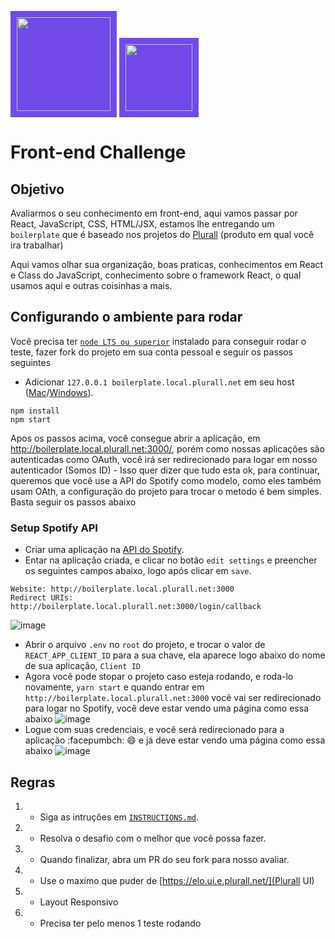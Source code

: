 <img src="https://uploads-ssl.webflow.com/5b52377eeadb580b7fb78787/5b59ff5b2217c07065eb783d_logo-plurall-white.svg" width="150" style="background: #724aea; padding: 10px" /> <img src="https://static.somos.in/wp-somoseducacao/uploads/2017/10/09122212/logo-rodape-2-e1507250588814-1.png" width="107" style="background: #724aea; padding: 10px" />

# Front-end Challenge

## Objetivo

Avaliarmos o seu conhecimento em front-end, aqui vamos passar por React, JavaScript, CSS, HTML/JSX, estamos lhe entregando um `boilerplate` que é baseado nos projetos do [Plurall](https://plurall.net) (produto em qual você ira trabalhar)

Aqui vamos olhar sua organização, boas praticas, conhecimentos em React e Class do JavaScript, conhecimento sobre o framework React, o qual usamos aqui e outras coisinhas a mais.

## Configurando o ambiente para rodar

Você precisa ter [`node LTS ou superior`](https://nodejs.org/en/) instalado para conseguir rodar o teste, fazer fork do projeto em sua conta pessoal e seguir os passos seguintes

- Adicionar `127.0.0.1 boilerplate.local.plurall.net` em seu host ([Mac](https://king.host/wiki/artigo/como-editar-o-arquivo-hosts-no-mac-os-x-apple/)/[Windows](https://king.host/wiki/artigo/como-editar-o-arquivo-hosts-no-windows/)).

```shell
npm install
npm start
```

Apos os passos acima, você consegue abrir a aplicação, em http://boilerplate.local.plurall.net:3000/, porém como nossas aplicações são autenticadas como OAuth, você irá ser redirecionado para logar em nosso autenticador (Somos ID) - Isso quer dizer que tudo esta ok, para continuar, queremos que você use a API do Spotify como modelo, como eles também usam OAth, a configuração do projeto para trocar o metodo é bem simples. Basta seguir os passos abaixo

### Setup Spotify API

- Criar uma aplicação na [API do Spotify](https://developer.spotify.com/dashboard/applications).
- Entar na aplicação criada, e clicar no botão `edit settings` e preencher os seguintes campos abaixo, logo após clicar em `save`.

```
Website: http://boilerplate.local.plurall.net:3000
Redirect URIs: http://boilerplate.local.plurall.net:3000/login/callback
```

![image](https://gitlab.com/sdk12/dms/viewer/video-player/uploads/0c76031294bcc5d1d66f8f49d5d5959a/image.png)

- Abrir o arquivo `.env` no `root` do projeto, e trocar o valor de `REACT_APP_CLIENT_ID` para a sua chave, ela aparece logo abaixo do nome de sua aplicação, `Client ID`
- Agora você pode stopar o projeto caso esteja rodando, e roda-lo novamente, `yarn start` e quando entrar em `http://boilerplate.local.plurall.net:3000` você vai ser redirecionado para logar no Spotify, você deve estar vendo uma página como essa abaixo ![image](https://gitlab.com/sdk12/dms/viewer/video-player/uploads/a079606592710189199c70e40047c305/image.png)
- Logue com suas credenciais, e você será redirecionado para a aplicação :facepumbch: :smile: e já deve estar vendo uma página como essa abaixo ![image](https://gitlab.com/sdk12/dms/viewer/video-player/uploads/08efbb5473901bed6407900720ce6582/image.png)

## Regras

1.  - Siga as intruções em [`INSTRUCTIONS.md`](/INSTRUCTIONS.md).
2.  - Resolva o desafio com o melhor que você possa fazer.
3.  - Quando finalizar, abra um PR do seu fork para nosso avaliar.
4.  - Use o maximo que puder de [https://elo.ui.e.plurall.net/](Plurall UI)
5.  - Layout Responsivo
6.  - Precisa ter pelo menos 1 teste rodando
